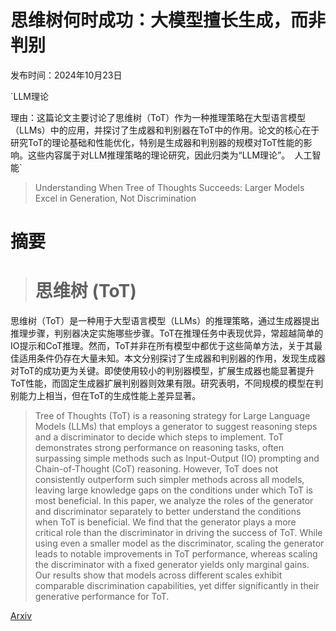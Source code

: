 # 思维树何时成功：大模型擅长生成，而非判别

发布时间：2024年10月23日

`LLM理论

理由：这篇论文主要讨论了思维树（ToT）作为一种推理策略在大型语言模型（LLMs）中的应用，并探讨了生成器和判别器在ToT中的作用。论文的核心在于研究ToT的理论基础和性能优化，特别是生成器和判别器的规模对ToT性能的影响。这些内容属于对LLM推理策略的理论研究，因此归类为“LLM理论”。` `人工智能`

> Understanding When Tree of Thoughts Succeeds: Larger Models Excel in Generation, Not Discrimination

# 摘要

> # 思维树 (ToT)
思维树（ToT）是一种用于大型语言模型（LLMs）的推理策略，通过生成器提出推理步骤，判别器决定实施哪些步骤。ToT在推理任务中表现优异，常超越简单的IO提示和CoT推理。然而，ToT并非在所有模型中都优于这些简单方法，关于其最佳适用条件仍存在大量未知。本文分别探讨了生成器和判别器的作用，发现生成器对ToT的成功更为关键。即使使用较小的判别器模型，扩展生成器也能显著提升ToT性能，而固定生成器扩展判别器则效果有限。研究表明，不同规模的模型在判别能力上相当，但在ToT的生成性能上差异显著。

> Tree of Thoughts (ToT) is a reasoning strategy for Large Language Models (LLMs) that employs a generator to suggest reasoning steps and a discriminator to decide which steps to implement. ToT demonstrates strong performance on reasoning tasks, often surpassing simple methods such as Input-Output (IO) prompting and Chain-of-Thought (CoT) reasoning. However, ToT does not consistently outperform such simpler methods across all models, leaving large knowledge gaps on the conditions under which ToT is most beneficial. In this paper, we analyze the roles of the generator and discriminator separately to better understand the conditions when ToT is beneficial. We find that the generator plays a more critical role than the discriminator in driving the success of ToT. While using even a smaller model as the discriminator, scaling the generator leads to notable improvements in ToT performance, whereas scaling the discriminator with a fixed generator yields only marginal gains. Our results show that models across different scales exhibit comparable discrimination capabilities, yet differ significantly in their generative performance for ToT.

[Arxiv](https://arxiv.org/abs/2410.17820)